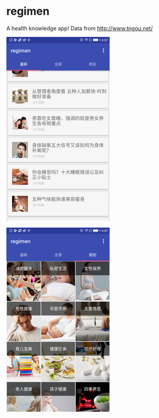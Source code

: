 # regimen
A health knowledge app! Data from http://www.tngou.net/

![image](https://github.com/yantao2hao/regimen/blob/master/images/p1.png)

![image](https://github.com/yantao2hao/regimen/blob/master/images/p2.png)
